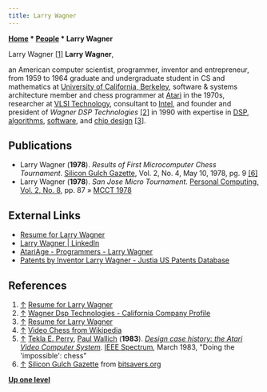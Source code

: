 ```yaml
---
title: Larry Wagner
---
```

**[Home](Home "Home") \* [People](People "People") \* Larry Wagner**



 [](http://wagnercode.com/) Larry Wagner <a id="cite-note-1" href="#cite-ref-1">[1]</a> 
**Larry Wagner**,  

an American computer scientist, programmer, inventor and entrepreneur, from 1959 to 1964 graduate and undergraduate student in CS and mathematics at [University of California, Berkeley](University_of_California,_Berkeley "University of California, Berkeley"), software & systems architecture member and chess programmer at [Atari](https://en.wikipedia.org/wiki/Atari_Corporation) in the 1970s, researcher at [VLSI Technology](https://en.wikipedia.org/wiki/VLSI_Technology), consultant to [Intel](Intel "Intel"), and founder and president of *Wagner DSP Technologies* <a id="cite-note-2" href="#cite-ref-2">[2]</a> in 1990 with expertise in [DSP](https://en.wikipedia.org/wiki/Digital_signal_processing), [algorithms](Algorithms "Algorithms"), [software](Software "Software"), and [chip design](https://en.wikipedia.org/wiki/Integrated_circuit_design) <a id="cite-note-3" href="#cite-ref-3">[3]</a>. 



## Publications


* Larry Wagner (**1978**). *Results of First Microcomputer Chess Tournament*. [Silicon Gulch Gazette](http://www.computerhistory.org/collections/accession/102686281), Vol. 2, No. 4, May 10, 1978, pg. 9 <a id="cite-note-6" href="#cite-ref-6">[6]</a>
* Larry Wagner (**1978**). *San Jose Micro Tournament*. [Personal Computing, Vol. 2, No. 8](Personal_Computing#2_8 "Personal Computing"), pp. 87 » [MCCT 1978](MCCT_1978 "MCCT 1978")


## External Links


* [Resume for Larry Wagner](http://wagnercode.com/)
* [Larry Wagner | LinkedIn](http://www.linkedin.com/in/larrywagner)
* [AtariAge - Programmers - Larry Wagner](http://atariage.com/programmer_page.html?ProgrammerID=124)
* [Patents by Inventor Larry Wagner - Justia US Patents Database](http://patents.justia.com/inventor/larry-wagner)


## References


1. <a id="cite-ref-1" href="#cite-note-1">↑</a> [Resume for Larry Wagner](http://wagnercode.com/)
2. <a id="cite-ref-2" href="#cite-note-2">↑</a> [Wagner Dsp Technologies - California Company Profile](http://www.bizapedia.com/ca/WAGNER-DSP-TECHNOLOGIES.html)
3. <a id="cite-ref-3" href="#cite-note-3">↑</a> [Resume for Larry Wagner](http://wagnercode.com/)
4. <a id="cite-ref-4" href="#cite-note-4">↑</a> [Video Chess from Wikipedia](https://en.wikipedia.org/wiki/Video_Chess)
5. <a id="cite-ref-5" href="#cite-note-5">↑</a> [Tekla E. Perry](https://www.linkedin.com/in/tekla-perry-33b4a211), [Paul Wallich](http://spectrum.ieee.org/at-work/innovation/review-liars-outliers) (**1983**). *[Design case history: the Atari Video Computer System](http://www.atarimuseum.com/videogames/consoles/2600/Atari_case_history.html)*. [IEEE Spectrum](IEEE#Spectrum "IEEE"), March 1983, "Doing the 'impossible': chess"
6. <a id="cite-ref-6" href="#cite-note-6">↑</a> [Silicon Gulch Gazette](ftp://bitsavers.informatik.uni-stuttgart.de/pdf/computerFaire/SiliconGulchGazette/) from [bitsavers.org](http://bitsavers.informatik.uni-stuttgart.de/)

**[Up one level](People "People")**







 
